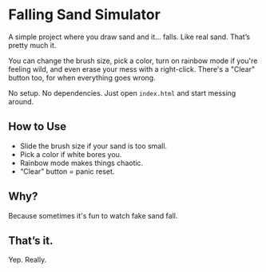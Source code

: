 # Falling Sand Simulator

A simple project where you draw sand and it... falls. Like real sand. That’s pretty much it.

You can change the brush size, pick a color, turn on rainbow mode if you're feeling wild, and even erase your mess with a right-click. There's a "Clear" button too, for when everything goes wrong.

No setup. No dependencies. Just open `index.html` and start messing around.

## How to Use

- Slide the brush size if your sand is too small.
- Pick a color if white bores you.
- Rainbow mode makes things chaotic.
- “Clear” button = panic reset.

## Why?

Because sometimes it's fun to watch fake sand fall.

## That’s it.

Yep. Really.
